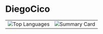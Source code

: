 # DiegoCico

<div align="center">
  
<table>
<tr>
    <td>
      <img src="https://github-readme-stats.vercel.app/api/top-langs?username=diegocico&theme=material-palenight&hide_border=true&layout=compact&langs_count=10&card_width=333" alt="Top Languages">
    </td>
    <td>
      <img src="https://github-profile-summary-cards.vercel.app/api/cards/profile-details?username=DiegoCico&theme=radical" alt="Summary Card">
    </td>
</tr>

  
  </tr>
</table>

</div>
